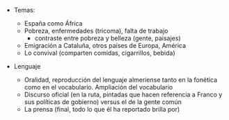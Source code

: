 - Temas:
	- España como África
	- Pobreza, enfermedades (tricoma), falta de trabajo
		- contraste entre pobreza y belleza (gente, paisajes)
	- Emigración a Cataluña, otros países de Europa, América
	- Lo convival (comparten comidas, cigarrillos, bebida)

- Lenguaje
	- Oralidad, reproducción del lenguaje almeriense tanto en la fonética como en el vocabulario. Ampliación del vocabulario
	- Discurso oficial (en la ruta, pintadas que hacen referencia a Franco y sus políticas de gobierno) versus el de la gente común
	- La prensa (final, todo lo que él ha reportado brilla por)